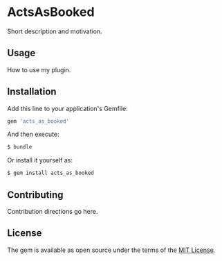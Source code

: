 # ActsAsBooked
Short description and motivation.

## Usage
How to use my plugin.

## Installation
Add this line to your application's Gemfile:

```ruby
gem 'acts_as_booked'
```

And then execute:
```bash
$ bundle
```

Or install it yourself as:
```bash
$ gem install acts_as_booked
```

## Contributing
Contribution directions go here.

## License
The gem is available as open source under the terms of the [MIT License](https://opensource.org/licenses/MIT).
